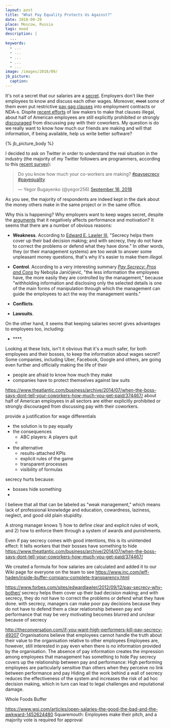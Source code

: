 ```yaml
---
layout: post
title: "What Pay Equality Protects Us Against?"
date: 2018-09-29
place: Moscow, Russia
tags: mood
description: |
  ...
keywords:
  - ...
  - ...
  - ...
  - ...
  - ...
image: /images/2018/09/
jb_picture:
  caption:
---
```


It's not a secret that our salaries are a
[secret](https://www.forbes.com/sites/davidburkus/2016/02/02/why-do-we-keep-salaries-secret/).
Employers don't like their employees to know and discuss each other wages.
Moreover, ~~most~~ some of them even put restrictive
[pay gag clauses](https://www.recruiter.com/i/gag-clause/) into
employment contracts or NDA-s. Dispite [recent efforts](https://beta.congress.gov/bill/113th-congress/senate-bill/84)
of law makers to make that clauses illegal,
about half of American employees are still explicitly prohibited
or strongly [discouraged](https://www.iwpr.org/publications/pubs/pay-secrecy-and-wage-discrimination)
from discussing pay with their coworkers.
My question is do we really want to know how much our friends are making and
will that information, if being available, help us write better software?

<!--more-->

{% jb_picture_body %}

I decided to ask on Twitter in order to understand the real situation
in the industry (the majority of my
Twitter followers are programmers, according to
this [recent survey](https://twitter.com/yegor256/status/975251031448784896)):

<blockquote class="twitter-tweet" data-lang="en"><p lang="en" dir="ltr">Do you know how much your co-workers are making? <a href="https://twitter.com/hashtag/paysecrecy?src=hash&amp;ref_src=twsrc%5Etfw">#paysecrecy</a> <a href="https://twitter.com/hashtag/payequality?src=hash&amp;ref_src=twsrc%5Etfw">#payequality</a></p>&mdash; Yegor Bugayenko (@yegor256) <a href="https://twitter.com/yegor256/status/1041243885710786560?ref_src=twsrc%5Etfw">September 16, 2018</a></blockquote>
<script async src="https://platform.twitter.com/widgets.js" charset="utf-8"></script>

As you see, the majority of respondents are indeed kept in the dark about the money
others make in the same project or in the same office.

Why this is happening? Why employers want to keep wages secret,
despite the [arguments](http://journals.sagepub.com/doi/abs/10.1177/088636878201400305)
that it negatively affects performance and motivation?
It seems that there are a number of obvious reasons:

  * **Weakness**.
    According to [Edward E. Lawler III](https://www.forbes.com/sites/edwardlawler/2012/09/12/pay-secrecy-why-bother/#5fd90f646a60),
    "Secrecy helps them cover up their bad decision making; and with secrecy,
    they do not have to correct the problems or defend what they have done."
    In other words, they (or their management systems) are too _weak_ to answer
    some unpleasant money questions, that's why it's easier to make them _illegal_.

  * **Control**.
    According to a very interesting summary
    [_Pay Secrecy: Pros and Cons_](https://scindeks-clanci.ceon.rs/data/pdf/0353-443X/2016/0353-443X1604225J.pdf)
    by Nebojša Janićijević,
    "the less information the employees have, the more
    easily they are controlled by the management," because "withholding
    information and disclosing only the selected details is one
    of the main forms of manipulation through which the
    management can guide the employees to act the way the
    management wants."

  * **Conflicts**.

  * **Lawsuits**.

On the other hand, it seems that keeping salaries secret gives advantages
to employees too, including:

  * ****.

Looking at these lists, isn't it obvious that
it's a much safer, for both employees and their bosses,
to keep the information about wages secret? Some companies,
including Uber, Facebook, Google and others, are going even further
and officially making the life of their

- people are afraid to know how much they make
- companies have to protect themselves against law suits

https://www.theatlantic.com/business/archive/2014/07/when-the-boss-says-dont-tell-your-coworkers-how-much-you-get-paid/374467/
about half of American employees in all sectors are either explicitly prohibited or strongly discouraged from discussing pay with their coworkers.


provide a justification for wage differentials

- the solution is to pay equally
- the consequences
  - ABC players: A players quit
  -
- the alternative
  - results-attached KPIs
  - explicit rules of the game
  - transparent processes
  - visibility of formulas



secrecy hurts because:
 - bosses hide something
 -

I believe that all that can be labeled as "weak management," which
means lack of professional knowledge and education, cowardness, laziness,
neglect, and good old plain stupidity.

A strong manager knows 1) how to define clear and explicit rules of work,
and 2) how to enforce them through a system of awards and punishments.

Even if pay secrecy comes with good intentions, this is its unintended effect: It tells workers that their bosses have something to hide
https://www.theatlantic.com/business/archive/2014/07/when-the-boss-says-dont-tell-your-coworkers-how-much-you-get-paid/374467/

We created a formula for how salaries are calculated and added it to our Wiki page for everyone on the team to see
https://www.inc.com/jeff-haden/inside-buffer-company-complete-transparency.html

https://www.forbes.com/sites/edwardlawler/2012/09/12/pay-secrecy-why-bother/
secrecy helps them cover up their bad decision making; and with secrecy, they do not have to correct the problems or defend what they have done.
with secrecy, managers can make poor pay decisions because they do not have to defend them
a clear relationship between pay and performance that may be very motivating becomes blurred and unclear because of secrecy

http://theconversation.com/if-you-want-high-performers-kill-pay-secrecy-49207
Organisations believe that employees cannot handle the truth about their value to the organisation relative to other employees
Employees are, however, still interested in pay even when there is no information provided by the organisation.
The absence of pay information creates the impression among employees that management has something to hide
Pay secrecy covers up the relationship between pay and performance:
High performing employees are particularly sensitive than others when they perceive no link between performance and pay
Hiding all the work behind a wall of secrecy reduces the effectiveness of the system and increases the risk of ad hoc decision making, which in turn can lead to legal challenges and reputational damage.

Whole Foods
Buffer

https://www.wsj.com/articles/open-salaries-the-good-the-bad-and-the-awkward-1452624480
Squaremouth: Employees make their pitch, and a majority vote is required for approval


<!--more-->
